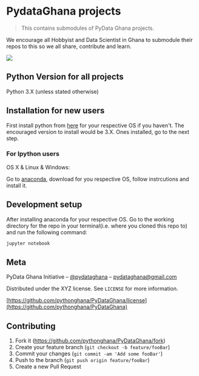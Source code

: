 # PydataGhana projects
> This contains submodules of PyData Ghana projects.

<!-- [![NPM Version][npm-image]][npm-url]
[![Build Status][travis-image]][travis-url]
[![Downloads Stats][npm-downloads]][npm-url] -->

We encourage all Hobbyist and Data Scientist in Ghana to submodule their repos to this so we all share, contribute and learn.

![](header.png)

## Python Version for all projects

Python 3.X (unless stated otherwise)

## Installation for new users
First install python from [here](https://www.python.org/downloads/) for your respective OS if you haven't. The encouraged version to install would be 3.X. Ones installed, go to the next step.

### For Ipython users
OS X & Linux & Windows:

Go to [anaconda](https://www.anaconda.com/download/), download for you respective OS, follow instrcutions and install it.

## Development setup

After installing anaconda for your respective OS. Go to the working directory for the repo in your terminal(i.e. where you cloned this repo to) and run the following command:

```sh
jupyter notebook
```


## Meta

PyData Ghana Initiative – [@pydataghana](https://twitter.com/pydataghana) – pydataghana@gmail.com

Distributed under the XYZ license. See ``LICENSE`` for more information.

[https://github.com/pythonghana/PyDataGhana/license](https://github.com/pythonghana/PyDataGhana)

## Contributing

1. Fork it (<https://github.com/pythonghana/PyDataGhana/fork>)
2. Create your feature branch (`git checkout -b feature/fooBar`)
3. Commit your changes (`git commit -am 'Add some fooBar'`)
4. Push to the branch (`git push origin feature/fooBar`)
5. Create a new Pull Request

<!-- Markdown link & img dfn's -->
<!-- [npm-image]: https://img.shields.io/npm/v/datadog-metrics.svg?style=flat-square
[npm-url]: https://npmjs.org/package/datadog-metrics
[npm-downloads]: https://img.shields.io/npm/dm/datadog-metrics.svg?style=flat-square
[travis-image]: https://img.shields.io/travis/dbader/node-datadog-metrics/master.svg? -->